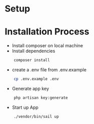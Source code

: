 # Setup

# Installation Process
- Install composer on local machine
- Install dependencies
```sh
    composer install 
```
- create a .env file from .env.example
```sh
    cp .env.example .env 
```
- Generate app key
```sh
    php artisan key:generate
```
- Start up App
```sh
    ./vendor/bin/sail up
```
